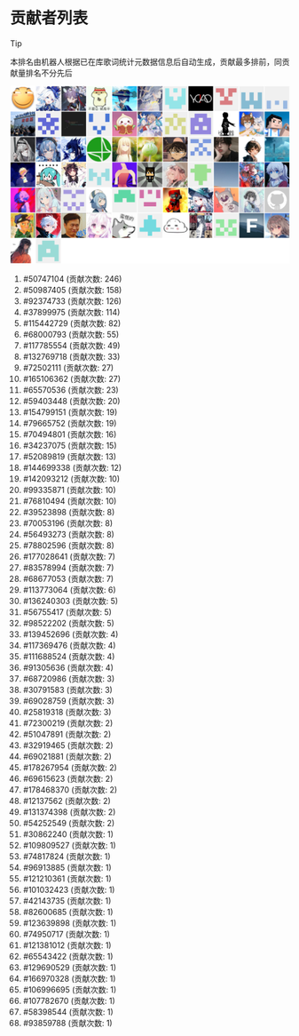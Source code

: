# 贡献者列表

> [!TIP]
> 本排名由机器人根据已在库歌词统计元数据信息后自动生成，贡献最多排前，同贡献量排名不分先后

![贡献者头像画廊](./CONTRIBUTORS.svg)

1. #50747104 (贡献次数: 246)
2. #50987405 (贡献次数: 158)
3. #92374733 (贡献次数: 126)
4. #37899975 (贡献次数: 114)
5. #115442729 (贡献次数: 82)
6. #68000793 (贡献次数: 55)
7. #117785554 (贡献次数: 49)
8. #132769718 (贡献次数: 33)
9. #72502111 (贡献次数: 27)
10. #165106362 (贡献次数: 27)
11. #65570536 (贡献次数: 23)
12. #59403448 (贡献次数: 20)
13. #154799151 (贡献次数: 19)
14. #79665752 (贡献次数: 19)
15. #70494801 (贡献次数: 16)
16. #34237075 (贡献次数: 15)
17. #52089819 (贡献次数: 13)
18. #144699338 (贡献次数: 12)
19. #142093212 (贡献次数: 10)
20. #99335871 (贡献次数: 10)
21. #76810494 (贡献次数: 10)
22. #39523898 (贡献次数: 8)
23. #70053196 (贡献次数: 8)
24. #56493273 (贡献次数: 8)
25. #78802596 (贡献次数: 8)
26. #177028641 (贡献次数: 7)
27. #83578994 (贡献次数: 7)
28. #68677053 (贡献次数: 7)
29. #113773064 (贡献次数: 6)
30. #136240303 (贡献次数: 5)
31. #56755417 (贡献次数: 5)
32. #98522202 (贡献次数: 5)
33. #139452696 (贡献次数: 4)
34. #117369476 (贡献次数: 4)
35. #111688524 (贡献次数: 4)
36. #91305636 (贡献次数: 4)
37. #68720986 (贡献次数: 3)
38. #30791583 (贡献次数: 3)
39. #69028759 (贡献次数: 3)
40. #25819318 (贡献次数: 3)
41. #72300219 (贡献次数: 2)
42. #51047891 (贡献次数: 2)
43. #32919465 (贡献次数: 2)
44. #69021881 (贡献次数: 2)
45. #178267954 (贡献次数: 2)
46. #69615623 (贡献次数: 2)
47. #178468370 (贡献次数: 2)
48. #12137562 (贡献次数: 2)
49. #131374398 (贡献次数: 2)
50. #54252549 (贡献次数: 2)
51. #30862240 (贡献次数: 1)
52. #109809527 (贡献次数: 1)
53. #74817824 (贡献次数: 1)
54. #96913885 (贡献次数: 1)
55. #121210361 (贡献次数: 1)
56. #101032423 (贡献次数: 1)
57. #42143735 (贡献次数: 1)
58. #82600685 (贡献次数: 1)
59. #123639898 (贡献次数: 1)
60. #74950717 (贡献次数: 1)
61. #121381012 (贡献次数: 1)
62. #65543422 (贡献次数: 1)
63. #129690529 (贡献次数: 1)
64. #166970328 (贡献次数: 1)
65. #106996695 (贡献次数: 1)
66. #107782670 (贡献次数: 1)
67. #58398544 (贡献次数: 1)
68. #93859788 (贡献次数: 1)
